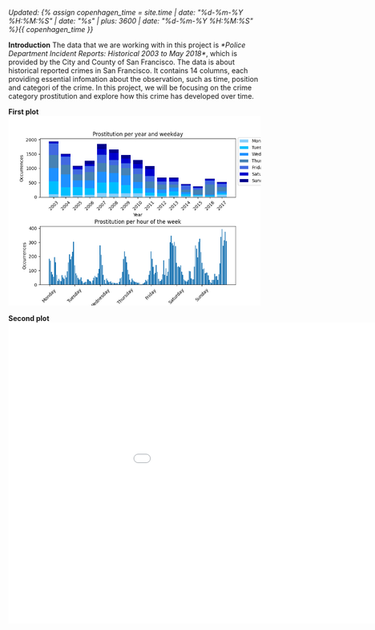 *Updated: {% assign copenhagen_time = site.time | date: "%d-%m-%Y %H:%M:%S" | date: "%s" | plus: 3600 | date: "%d-%m-%Y %H:%M:%S" %}{{ copenhagen_time }}*


__Introduction__
The data that we are working with in this project is *\*Police Department Incident Reports: Historical 2003 to May 2018\**, which is provided by the City and County of San Francisco. The data is about historical reported crimes in San Francisco. It contains 14 columns, each providing essential infomation about the observation, such as time, position and categori of the crime. In this project, we will be focusing on the crime category prostitution and explore how this crime has developed over time.


__First plot__\
![One time-series / bar chart](/A2/plot1.png)


__Second plot__
<embed 
       type="text/html" 
       src="/A2/plot2.html"
       width="1100"
       height="600"
       >


